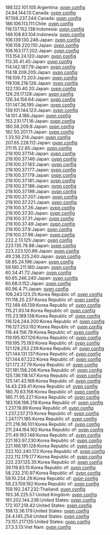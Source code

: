 186.122.101.105:Argentina: [ovpn config](vpn/186_122_101_105.ovpn)  
24.84.144.13:Canada: [ovpn config](vpn/24_84_144_13.ovpn)  
97.108.237.244:Canada: [ovpn config](vpn/97_108_237_244.ovpn)  
186.106.113.111:Chile: [ovpn config](vpn/186_106_113_111.ovpn)  
118.137.152.138:Indonesia: [ovpn config](vpn/118_137_152_138.ovpn)  
149.108.83.104:Indonesia: [ovpn config](vpn/149_108_83_104.ovpn)  
106.139.130.246:Japan: [ovpn config](vpn/106_139_130_246.ovpn)  
106.159.220.110:Japan: [ovpn config](vpn/106_159_220_110.ovpn)  
106.163.177.202:Japan: [ovpn config](vpn/106_163_177_202.ovpn)  
113.154.24.120:Japan: [ovpn config](vpn/113_154_24_120.ovpn)  
113.35.41.45:Japan: [ovpn config](vpn/113_35_41_45.ovpn)  
114.142.187.79:Japan: [ovpn config](vpn/114_142_187_79.ovpn)  
114.18.209.205:Japan: [ovpn config](vpn/114_18_209_205.ovpn)  
118.109.73.203:Japan: [ovpn config](vpn/118_109_73_203.ovpn)  
119.106.216.126:Japan: [ovpn config](vpn/119_106_216_126.ovpn)  
122.130.40.20:Japan: [ovpn config](vpn/122_130_40_20.ovpn)  
126.29.17.128:Japan: [ovpn config](vpn/126_29_17_128.ovpn)  
126.34.156.64:Japan: [ovpn config](vpn/126_34_156_64.ovpn)  
131.147.36.195:Japan: [ovpn config](vpn/131_147_36_195.ovpn)  
139.101.144.123:Japan: [ovpn config](vpn/139_101_144_123.ovpn)  
14.101.4.186:Japan: [ovpn config](vpn/14_101_4_186.ovpn)  
153.231.171.16:Japan: [ovpn config](vpn/153_231_171_16.ovpn)  
180.58.209.8:Japan: [ovpn config](vpn/180_58_209_8.ovpn)  
182.50.201.11:Japan: [ovpn config](vpn/182_50_201_11.ovpn)  
1.33.50.214:Japan: [ovpn config](vpn/1_33_50_214.ovpn)  
207.65.228.112:Japan: [ovpn config](vpn/207_65_228_112.ovpn)  
211.15.22.85:Japan: [ovpn config](vpn/211_15_22_85.ovpn)  
219.100.37.114:Japan: [ovpn config](vpn/219_100_37_114.ovpn)  
219.100.37.146:Japan: [ovpn config](vpn/219_100_37_146.ovpn)  
219.100.37.163:Japan: [ovpn config](vpn/219_100_37_163.ovpn)  
219.100.37.177:Japan: [ovpn config](vpn/219_100_37_177.ovpn)  
219.100.37.179:Japan: [ovpn config](vpn/219_100_37_179.ovpn)  
219.100.37.181:Japan: [ovpn config](vpn/219_100_37_181.ovpn)  
219.100.37.186:Japan: [ovpn config](vpn/219_100_37_186.ovpn)  
219.100.37.198:Japan: [ovpn config](vpn/219_100_37_198.ovpn)  
219.100.37.207:Japan: [ovpn config](vpn/219_100_37_207.ovpn)  
219.100.37.221:Japan: [ovpn config](vpn/219_100_37_221.ovpn)  
219.100.37.26:Japan: [ovpn config](vpn/219_100_37_26.ovpn)  
219.100.37.30:Japan: [ovpn config](vpn/219_100_37_30.ovpn)  
219.100.37.31:Japan: [ovpn config](vpn/219_100_37_31.ovpn)  
219.100.37.49:Japan: [ovpn config](vpn/219_100_37_49.ovpn)  
219.100.37.9:Japan: [ovpn config](vpn/219_100_37_9.ovpn)  
219.100.37.98:Japan: [ovpn config](vpn/219_100_37_98.ovpn)  
222.2.13.125:Japan: [ovpn config](vpn/222_2_13_125.ovpn)  
223.135.78.88:Japan: [ovpn config](vpn/223_135_78_88.ovpn)  
223.223.120.86:Japan: [ovpn config](vpn/223_223_120_86.ovpn)  
49.236.225.240:Japan: [ovpn config](vpn/49_236_225_240.ovpn)  
58.85.24.198:Japan: [ovpn config](vpn/58_85_24_198.ovpn)  
59.190.211.180:Japan: [ovpn config](vpn/59_190_211_180.ovpn)  
60.34.41.72:Japan: [ovpn config](vpn/60_34_41_72.ovpn)  
60.65.246.240:Japan: [ovpn config](vpn/60_65_246_240.ovpn)  
60.68.0.152:Japan: [ovpn config](vpn/60_68_0_152.ovpn)  
60.96.4.71:Japan: [ovpn config](vpn/60_96_4_71.ovpn)  
106.243.123.25:Korea Republic of: [ovpn config](vpn/106_243_123_25.ovpn)  
111.118.25.237:Korea Republic of: [ovpn config](vpn/111_118_25_237.ovpn)  
112.149.46.139:Korea Republic of: [ovpn config](vpn/112_149_46_139.ovpn)  
115.21.93.14:Korea Republic of: [ovpn config](vpn/115_21_93_14.ovpn)  
115.23.189.138:Korea Republic of: [ovpn config](vpn/115_23_189_138.ovpn)  
116.124.244.200:Korea Republic of: [ovpn config](vpn/116_124_244_200.ovpn)  
116.127.253.192:Korea Republic of: [ovpn config](vpn/116_127_253_192.ovpn)  
118.44.156.78:Korea Republic of: [ovpn config](vpn/118_44_156_78.ovpn)  
119.195.107.126:Korea Republic of: [ovpn config](vpn/119_195_107_126.ovpn)  
119.195.75.193:Korea Republic of: [ovpn config](vpn/119_195_75_193.ovpn)  
121.128.253.239:Korea Republic of: [ovpn config](vpn/121_128_253_239.ovpn)  
121.144.131.137:Korea Republic of: [ovpn config](vpn/121_144_131_137.ovpn)  
121.144.67.222:Korea Republic of: [ovpn config](vpn/121_144_67_222.ovpn)  
121.172.37.79:Korea Republic of: [ovpn config](vpn/121_172_37_79.ovpn)  
121.181.156.206:Korea Republic of: [ovpn config](vpn/121_181_156_206.ovpn)  
125.136.118.147:Korea Republic of: [ovpn config](vpn/125_136_118_147.ovpn)  
125.141.43.168:Korea Republic of: [ovpn config](vpn/125_141_43_168.ovpn)  
14.43.239.41:Korea Republic of: [ovpn config](vpn/14_43_239_41.ovpn)  
180.70.63.156:Korea Republic of: [ovpn config](vpn/180_70_63_156.ovpn)  
180.71.95.227:Korea Republic of: [ovpn config](vpn/180_71_95_227.ovpn)  
183.106.198.219:Korea Republic of: [ovpn config](vpn/183_106_198_219.ovpn)  
1.237.19.89:Korea Republic of: [ovpn config](vpn/1_237_19_89.ovpn)  
1.237.237.213:Korea Republic of: [ovpn config](vpn/1_237_237_213.ovpn)  
1.247.171.185:Korea Republic of: [ovpn config](vpn/1_247_171_185.ovpn)  
211.216.96.101:Korea Republic of: [ovpn config](vpn/211_216_96_101.ovpn)  
211.244.164.162:Korea Republic of: [ovpn config](vpn/211_244_164_162.ovpn)  
211.49.193.148:Korea Republic of: [ovpn config](vpn/211_49_193_148.ovpn)  
221.163.97.230:Korea Republic of: [ovpn config](vpn/221_163_97_230.ovpn)  
221.166.181.128:Korea Republic of: [ovpn config](vpn/221_166_181_128.ovpn)  
222.102.240.172:Korea Republic of: [ovpn config](vpn/222_102_240_172.ovpn)  
222.112.179.177:Korea Republic of: [ovpn config](vpn/222_112_179_177.ovpn)  
222.237.125.35:Korea Republic of: [ovpn config](vpn/222_237_125_35.ovpn)  
39.119.83.15:Korea Republic of: [ovpn config](vpn/39_119_83_15.ovpn)  
58.232.210.97:Korea Republic of: [ovpn config](vpn/58_232_210_97.ovpn)  
59.10.234.29:Korea Republic of: [ovpn config](vpn/59_10_234_29.ovpn)  
59.23.159.192:Korea Republic of: [ovpn config](vpn/59_23_159_192.ovpn)  
159.192.247.232:Thailand: [ovpn config](vpn/159_192_247_232.ovpn)  
193.36.225.57:United Kingdom: [ovpn config](vpn/193_36_225_57.ovpn)  
161.202.144.236:United States: [ovpn config](vpn/161_202_144_236.ovpn)  
172.107.219.42:United States: [ovpn config](vpn/172_107_219_42.ovpn)  
198.13.36.179:United States: [ovpn config](vpn/198_13_36_179.ovpn)  
24.4.145.254:United States: [ovpn config](vpn/24_4_145_254.ovpn)  
73.151.217.135:United States: [ovpn config](vpn/73_151_217_135.ovpn)  
27.3.3.13:Viet Nam: [ovpn config](vpn/27_3_3_13.ovpn)  
